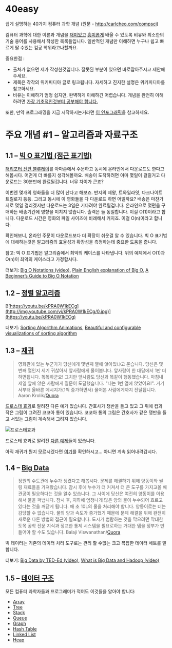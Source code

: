 # 40easy

쉽게 설명하는 40가지 컴퓨터 과학 개념 (원문 - http://carlcheo.com/compsci)

컴퓨터 과학에 대한 이론과 개념을 [재미있고](https://www.youtube.com/watch?v=P2SsIYEbCio) [흥미롭게](https://www.youtube.com/watch?v=lhlBWlhS7Vg) 배울 수 있도록 비유와 최소한의 기술 용어를 사용해서 작성한 목록들입니다. 
일반적인 개념만 이해하면 누구나 쉽고 빠르게 딸 수있는 컴공 학위라고나할까요.

중요한점 :
- 출처가 없으면 제가 작성한것입니다. 잘못된 부분이 있으면 바로잡아주시고 제안해주세요.
- 제목은 각각의 위키피디아 글로 링크됩니다. 자세하고 진지한 설명은 위키피디아를 참고하세요.
- 비유는 이해하기 엄청 쉽지만, 완벽하게 이해하긴 어렵습니다. 개념을 완전히 이해하려면 [가장 기초적인것부터 공부해야 합니다.](https://www.youtube.com/watch?v=L-s_3b5fRd8&t=22m38s)

또한, 만약 프로그래밍을 지금 시작하시는거라면 [이 인포그래픽](http://carlcheo.com/startcoding)을 참고하세요.


# 주요 개념 #1 – 알고리즘과 자료구조

## 1.1 – [빅 O 표기법 (점근 표기법)](http://en.wikipedia.org/wiki/Big_O_notation)

[해리포터 전편 블루레이](http://amzn.to/1F2nDhh)를 아마존에서 주문하고 동시에 온라인에서 다운로드도 한다고 해봅시다.
어떤게 더 빠를지 생각해볼까요. 배송이 도착하려면 아마 몇일이 걸릴거고 다운로드는 30분만에 완료될겁니다. 너무 차이가 큰죠?

이번엔 몇개의 영화들을 더 많이 산다고 해보죠. 반지의 제왕, 트와일라잇, 다크나이트 트릴로지 등등.
그리고 동시에 이 영화들을 다 다운로드 하면 어떨까요? 배송은 마찬가지로 몇일 걸리겠지만 다운로드는 3일은 기다려야 완료될겁니다.
온라인으로 몇편을 구매하든 배송기간에 영향을 미치지 않습니다. 출력은 늘 동일합니다. 이걸 O(1)이라고 합니다.
다운로드 시간은 영화의 파일 사이즈에 비례해서 커지죠. 이걸 O(n)이라고 합니다.

확인해보니, 온라인 주문이 다운로드보다 더 확장이 쉬운걸 알 수 있습니다.
빅 O 표기법에 대해하는것은 알고리즘의 효율성과 확장성을 측정하는데 중요한 도움을 줍니다.

참고: 빅 O 표기법은 알고리즘에서 최악의 케이스를 나타냅니다. 위의 예제에서 O(1)과 O(n)이 최악의 케이스라고 가정합시다.

더보기: [Big O Notations (video)](https://www.youtube.com/watch?v=V6mKVRU1evU), [Plain English explanation of Big O](http://stackoverflow.com/questions/487258/plain-english-explanation-of-big-o), [A Beginner’s Guide to Big O Notation](http://rob-bell.net/2009/06/a-beginners-guide-to-big-o-notation/)

## 1.2 – [정렬 알고리즘](http://en.wikipedia.org/wiki/Sorting_algorithm)
[![https://youtu.be/kPRA0W1kECg](http://img.youtube.com/vi/kPRA0W1kECg/0.jpg)](https://youtu.be/kPRA0W1kECg)

더보기: [Sorting Algorithm Animations](http://www.sorting-algorithms.com/), [Beautiful and configurable visualizations of sorting algorithm](http://sorting.at/) 

## 1.3 – [재귀](http://en.wikipedia.org/wiki/Recursion_%28computer_science%29)

>영화관에 있는 누군가가 당신에게 몇번째 열에 앉아있냐고 묻습니다. 당신은 몇번째 열인지 세기 귀찮아서 앞사람에게 물어봅니다. 앞사람이 한 대답에서 1만 더하면됩니다. 똑똑하군요! 그치만 앞사람도 당신과 똑같이 행동했습니다. 마침내 제일 앞에 앉은 사람에게 질문이 도달했습니다. "나는 1번 열에 앉았어요!". 거기서부터 올바른 메시지가(1씩 증가하면서) 물어본 사람에게까지 전달됩니다.
Aaron Krolik/[Quora](http://go.skimresources.com/?id=80757X1532039&xs=1&isjs=1&url=http%3A%2F%2Fwww.quora.com%2FHow-should-I-explain-recursion-to-a-4-year-old%2Fanswer%2FAaron-Krolik&xguid=62f2a82b862028b7bb904f718462b28f&xuuid=4ac041a637bc9d05bb56b8d0a0d91658&xsessid=&xcreo=0&xed=0&sref=http%3A%2F%2Fcarlcheo.com%2Fcompsci&xtz=-540&jv=13.20.0-stackpath&bv=2.5.1)

[드로스테 효과](https://en.wikipedia.org/wiki/Droste_effect)로 알려진 다른 예가 있습니다.
간호사가 쟁반을 들고 있고 그 위에 컵과 작은 그림이 그려진 코코아 통이 있습니다. 코코아 통의 그림은 간호사가 같은 쟁반을 들고 서있는 그림이 계속해서 그려져 있습니다.

![드로스테효과](http://carlcheo.com/wp-content/uploads/2015/04/Droste.jpg)

드로스테 효과로 알려진 [다른 예제들](http://www.webdesignerdepot.com/2009/09/50-stunning-examples-of-the-droste-effect/)이 있습니다.

아직 재귀가 뭔지 모르시겠다면 [여기](https://github.com/serendip811/40easy#13--재귀)를 확인하시고... 아니면 계속 읽어내려갑시다.

## 1.4 – [Big Data](https://en.wikipedia.org/wiki/Big_data)

>정원의 수도관에 누수가 생겼다고 해봅시다. 문제를 해결하기 위해 양동이와 씰링 재료들을 가져왔습니다. 잠시 후에 누수가 더 커져서 더 큰 도구를 가지고올 배관공이 필요하다는 것을 알수 있습니다. 그 사이에 당신은 여전히 양동이를 이용해서 물을 퍼냅니다. 잠시 후, 지하에 엄청나게 많은 양의 물이 누수되어 흐르고 있다는 것을 깨닫게 됩니다. 매 초 10L의 물을 처리해야 합니다. 양동이로는 더는 감당할 수 없습니다. 물의 양과 속도가 증가했기 때문에 문제 해결을 위해 완전히 새로운 다른 방법의 접근이 필요합니다. 도시가 범람하는 것을 막으려면 막대한 토목 공학 전문 지식과 정교한 통제 시스템을 필요로하는 거대한 댐을 정부가 만들어야 할 수도 있습니다.
Balaji Viswanathan/[Quora](http://go.skimresources.com/?id=80757X1532039&xs=1&isjs=1&url=http%3A%2F%2Fwww.quora.com%2FWhat-is-Big-Data-16%2Fanswer%2FBalaji-Viswanathan-2&xguid=62f2a82b862028b7bb904f718462b28f&xuuid=41a28108e3b9bc3087637bbd35c0ce1c&xsessid=&xcreo=0&xed=0&sref=http%3A%2F%2Fcarlcheo.com%2Fcompsci&xtz=-540&jv=13.20.0-stackpath&bv=2.5.1)

빅 데이터는 기존의 데이터 처리 도구로는 관리 할 수없는 크고 복잡한 데이터 세트를 말합니다.

더보기: [Big Data by TED-Ed (video)](https://www.youtube.com/watch?v=j-0cUmUyb-Y), [What is Big Data and Hadoop (video)](https://www.youtube.com/watch?v=FHVuRxJpiwI)

## 1.5 – [데이터 구조](https://en.wikipedia.org/wiki/Data_structure)

모든 컴퓨터 과학자들과 프로그래머가 적어도 이것들을 알아야 합니다:

- [Array](http://en.wikipedia.org/wiki/Array_data_structure)
- [Tree](http://en.wikipedia.org/wiki/Tree_%28data_structure%29)
- [Stack](http://en.wikipedia.org/wiki/Stack_%28abstract_data_type%29)
- [Queue](http://en.wikipedia.org/wiki/Queue_%28abstract_data_type%29)
- [Graph](http://en.wikipedia.org/wiki/Graph_%28abstract_data_type%29)
- [Hash Table](http://en.wikipedia.org/wiki/Hash_table)
- [Linked List](http://en.wikipedia.org/wiki/Linked_list)
- [Heap](http://en.wikipedia.org/wiki/Heap_%28data_structure%29)

